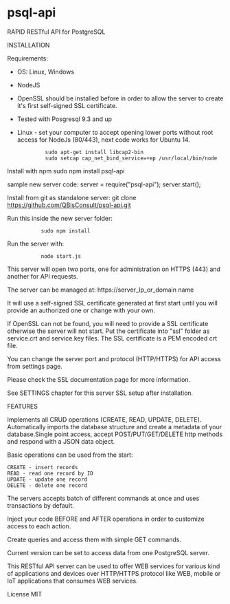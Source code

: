 # psql-api
RAPID RESTful API for PostgreSQL

INSTALLATION

Requirements:
- OS: Linux, Windows 
- NodeJS
- OpenSSL should be installed before in order to allow the server to create it's first self-signed SSL certificate.
- Tested with Posgresql 9.3 and up
- Linux - set your computer to accept opening lower ports without root access for NodeJs (80/443), next code works for Ubuntu 14.

               sudo apt-get install libcap2-bin
               sudo setcap cap_net_bind_service=+ep /usr/local/bin/node

Install with npm
              sudo npm install psql-api

sample new server code:
              server = require("psql-api");
              server.start();


Install from git as standalone server:
git clone https://github.com/QBisConsult/psql-api.git

Run this inside the new server folder:   

               sudo npm install

Run the server with:

               node start.js

This server will open two ports, one for administration on HTTPS (443) and another for API requests.

The server can be managed at:  https://server_Ip_or_domain name

It will use a self-signed SSL certificate generated at first start until you will provide an authorized one or change with your own.

If OpenSSL can not be found, you will need to provide a SSL certificate otherwise the server will not start.
Put the certificate into "ssl" folder as service.crt and service.key files. The SSL certificate is a PEM encoded crt file.

You can change the server port and protocol (HTTP/HTTPS) for API access from settings page.

Please check the SSL documentation page for more information.

See SETTINGS chapter for this server SSL setup after installation.

FEATURES

Implements all CRUD operations (CREATE, READ, UPDATE, DELETE).
Automatically imports the database structure and create a metadata of your database.Single point access, accept POST/PUT/GET/DELETE http methods and respond with a JSON data object.

Basic operations can be used from the start:

    CREATE - insert records
    READ - read one record by ID
    UPDATE - update one record
    DELETE - delete one record

The servers accepts batch of different commands at once and uses transactions by default.

Inject your code BEFORE and AFTER operations in order to customize access to each action.

Create queries and access them with simple GET commands.

Current version can be set to access data from one PostgreSQL server.

This RESTful API server can be used to offer WEB services for various kind of applications and devices over HTTP/HTTPS protocol like WEB, mobile or IoT applications  that consumes WEB services.



License MIT
